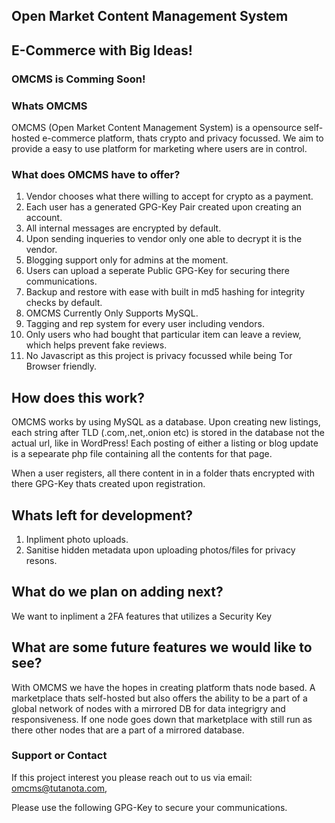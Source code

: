 ## Open Market Content Management System
## E-Commerce with Big Ideas!

### OMCMS is Comming Soon!

### Whats OMCMS

OMCMS (Open Market Content Management System) is a opensource self-hosted e-commerce platform, thats crypto and privacy focussed.
We aim to provide a easy to use platform for marketing where users are in control.

### What does OMCMS have to offer?

1. Vendor chooses what there willing to accept for crypto as a payment.
2. Each user has a generated GPG-Key Pair created upon creating an account.
3. All internal messages are encrypted by default.
4. Upon sending inqueries to vendor only one able to decrypt it is the vendor.
5. Blogging support only for admins at the moment.
6. Users can upload a seperate Public GPG-Key for securing there communications.
7. Backup and restore with ease with built in md5 hashing for integrity checks by default.
8. OMCMS Currently Only Supports MySQL.
9. Tagging and rep system for every user including vendors.
10. Only users who had bought that particular item can leave a review, which helps prevent fake reviews.
11. No Javascript as this project is privacy focussed while being Tor Browser friendly.

## How does this work?

OMCMS works by using MySQL as a database.
Upon creating new listings, each string after TLD (.com,.net,.onion etc) is stored in the database not the actual url, like in WordPress!
Each posting of either a listing or blog update is a sepearate php file containing all the contents for that page.

When a user registers, all there content in in a folder thats encrypted with there GPG-Key thats created upon registration.

## Whats left for development?

1. Inpliment photo uploads.
2. Sanitise hidden metadata upon uploading photos/files for privacy resons.

## What do we plan on adding next?

We want to inpliment a 2FA features that utilizes a Security Key

## What are some future features we would like to see?

With OMCMS we have the hopes in creating platform thats node based.
A marketplace thats self-hosted but also offers the ability to be a part of a global network of nodes with a mirrored DB for data integrigry and responsiveness.
If one node goes down that marketplace with still run as there other nodes that are a part of a mirrored database.

### Support or Contact

If this project interest you please reach out to us via email: omcms@tutanota.com,

Please use the following GPG-Key to secure your communications.
